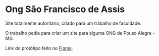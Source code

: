 # Ong São Francisco de Assis

Site totalmente autoritário, criado para um trabalho de faculdade.

O trabalho pedia para criar um site para alguma ONG de Pouso Alegre - MG.

Link do protótipo feito no [Figma](https://www.figma.com/file/B9bMrkxKWXv98i1LOJDad7/Animais).
